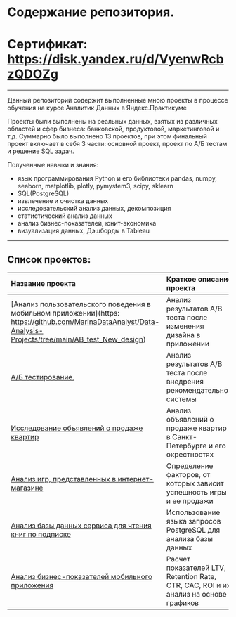 # Содержание репозитория.


# Сертификат: https://disk.yandex.ru/d/VyenwRcbzQDOZg

<hr style="border: 2px  grey;" />
Данный репозиторий содержит выполненные мною проекты в процессе обучения на курсе Аналитик Данных в Яндекс.Практикуме

Проекты были выполнены на реальных данных, взятых из различных областей и сфер бизнеса: банковской, продуктовой, маркетинговой и т.д. Суммарно было выполнено 13 проектов, при этом финальный проект включает в себя 3 части: основной проект, проект по А/Б тестам и решение SQL задач.

Полученные навыки и знания: 
* язык программирования Python и его библиотеки pandas, numpy, seaborn, matplotlib, plotly, pymystem3, scipy, sklearn
* SQL(PostgreSQL)
* извлечение и очистка данных
* исследовательский анализ данных, декомпозиция
* статистический анализ данных
* анализ бизнес-показателей, юнит-экономика
* визуализация данных, Дэшборды в Tableau

<hr style="border: 2px  grey;" />

## Список проектов:

| Название проекта      | Краткое описание проекта | 
| :---------------------| :------------------------|
|[Анализ пользовательского поведения в мобильном приложении](https: https://github.com/MarinaDataAnalyst/Data-Analysis-Projects/tree/main/AB_test_New_design)| Анализ результатов А/В теста после изменения дизайна в приложении|
|[А/Б тестирование.](https:)| Анализ результатов А/В теста после внедрения рекомендательной системы|
|[Исследование объявлений о продаже квартир](https:)| Анализ объявлений о продаже квартир в Санкт-Петербурге и его окрестностях| 
|[Анализ игр, представленных в интернет-магазине](https:)| Определение факторов, от которых зависит успешность игры и ее продажи|
|[Анализ базы данных сервиса для чтения книг по подписке](https:)|Использование языка запросов PostgreSQL для анализа базы данных|
|[Анализ бизнес-показателей мобильного приложения](https:)|Расчет показателей LTV, Retention Rate, CTR, CAC, ROI и их анализ на основе графиков|

